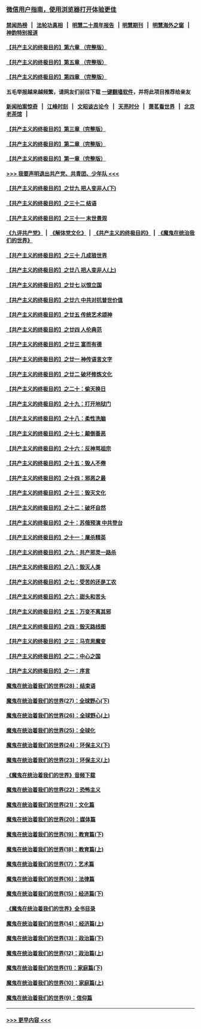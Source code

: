 ### [微信用户指南，使用浏览器打开体验更佳](https://github.com/gfw-breaker/banned-news1/blob/master/indexes/wechat-guide.md?t=0)
#### [禁闻热榜](热点新闻.md?t=0)  &nbsp;&nbsp;|&nbsp;&nbsp; [法轮功真相](https://github.com/gfw-breaker/truth/blob/master/README.md?t=0) &nbsp;&nbsp;|&nbsp;&nbsp; [明慧二十周年报告](https://github.com/gfw-breaker/mh-reports/blob/master/README.md?t=0) &nbsp;&nbsp;|&nbsp;&nbsp;[明慧期刊](https://github.com/gfw-breaker/mh-qikan) &nbsp;&nbsp;|&nbsp;&nbsp; [明慧海外之窗](https://github.com/gfw-breaker/mh-news/blob/master/README.md?t=0) &nbsp;&nbsp;|&nbsp;&nbsp; [神韵特别报道](https://github.com/gfw-breaker/mh-news/blob/master/shenyun.md?t=0)
#### [【共产主义的终极目的】第六章 （完整版）](../pages/nsc422/n11428913.md?t=02131333) 
#### [【共产主义的终极目的】第五章 （完整版）](../pages/nsc422/n11428912.md?t=02131333) 
#### [【共产主义的终极目的】第四章 （完整版）](../pages/nsc422/n11428907.md?t=02131333) 
#### 五毛举报越来越频繁，请网友们前往下载 [一键翻墙软件](https://github.com/gfw-breaker/ssr-accounts)，并将此项目推荐给亲友
#### [新闻拍案惊奇](https://github.com/gfw-breaker/banned-news1/blob/master/pages/link4.md) &nbsp;&nbsp;|&nbsp;&nbsp; [江峰时刻](https://github.com/gfw-breaker/banned-news1/blob/master/pages/link4.md) &nbsp;&nbsp;|&nbsp;&nbsp; [文昭谈古论今](https://github.com/gfw-breaker/banned-news1/blob/master/pages/link4.md) &nbsp;&nbsp;|&nbsp;&nbsp; [天亮时分](https://github.com/gfw-breaker/banned-news1/blob/master/pages/link4.md) &nbsp;&nbsp;|&nbsp;&nbsp; [萧茗看世界](https://github.com/gfw-breaker/banned-news1/blob/master/pages/link4.md) &nbsp;&nbsp;|&nbsp;&nbsp; [北京老茶馆](https://github.com/gfw-breaker/banned-news1/blob/master/pages/link4.md) &nbsp;&nbsp;|&nbsp;&nbsp; 
#### [【共产主义的终极目的】第三章（完整版）](../pages/nsc422/n11428848.md?t=02131333) 
#### [【共产主义的终极目的】第二章（完整版）](../pages/nsc422/n11428831.md?t=02131333) 
#### [【共产主义的终极目的】第一章（完整版）](../pages/nsc422/n11417651.md?t=02131333) 
#### [>>> 我要声明退出共产党、共青团、少年队 <<<](https://github.com/begood0513/goodnews/blob/master/quit/letter.md) 
#### [【共产主义的终极目的】之廿九 把人变非人(下)](../pages/nsc422/n11344140.md?t=02131333) 
#### [【共产主义的终极目的】之三十二 结语](../pages/nsc422/n11360535.md?t=02131333) 
#### [【共产主义的终极目的】之三十一 末世景观](../pages/nsc422/n11351129.md?t=02131333) 
#### [《九评共产党》](https://github.com/begood0513/9ping.md/blob/master/README.md) &nbsp;|&nbsp; [《解体党文化》](../../../../jtdwh.md/blob/master/README.md)  &nbsp;|&nbsp; [《共产主义的终极目的》](../../../../gczydzjmd.md/blob/master/README.md) &nbsp;|&nbsp; [《魔鬼在统治我们的世界》](../../../../mgztzwmdsj.md/blob/master/README.md) 
#### [【共产主义的终极目的】之三十 几成狼世界](../pages/nsc422/n11348280.md?t=02131333) 
#### [【共产主义的终极目的】之廿八 把人变非人(上)](../pages/nsc422/n11340492.md?t=02131333) 
#### [【共产主义的终极目的】之廿七 以恨立国](../pages/nsc422/n11336944.md?t=02131333) 
#### [【共产主义的终极目的】之廿六 中共对抗普世价值](../pages/nsc422/n11324785.md?t=02131333) 
#### [【共产主义的终极目的】之廿五 传统艺术颂神](../pages/nsc422/n11296396.md?t=02131333) 
#### [【共产主义的终极目的】之廿四 人伦典范](../pages/nsc422/n11296397.md?t=02131333) 
#### [【共产主义的终极目的】之廿三 富而有德](../pages/nsc422/n11283598.md?t=02131333) 
#### [【共产主义的终极目的】之廿一 神传语言文字](../pages/nsc422/n11263265.md?t=02131333) 
#### [【共产主义的终极目的】之廿二 破坏修炼文化](../pages/nsc422/n11245728.md?t=02131333) 
#### [【共产主义的终极目的】之二十：偷天换日](../pages/nsc422/n11238846.md?t=02131333) 
#### [【共产主义的终极目的】之十九：打开地狱门](../pages/nsc422/n11206376.md?t=02131333) 
#### [【共产主义的终极目的】之十八：柔性洗脑](../pages/nsc422/n11199994.md?t=02131333) 
#### [【共产主义的终极目的】之十七：颠倒善恶](../pages/nsc422/n11179782.md?t=02131333) 
#### [【共产主义的终极目的】之十六：反神骂祖宗](../pages/nsc422/n11166798.md?t=02131333) 
#### [【共产主义的终极目的】之十五：毁人不倦](../pages/nsc422/n11166792.md?t=02131333) 
#### [【共产主义的终极目的】之十四：邪恶之最](../pages/nsc422/n11150249.md?t=02131333) 
#### [【共产主义的终极目的】之十三：毁灭文化](../pages/nsc422/n11135227.md?t=02131333) 
#### [【共产主义的终极目的】之十二：破坏自然](../pages/nsc422/n11135214.md?t=02131333) 
#### [【共产主义的终极目的】之十：苏俄预演 中共登台](../pages/nsc422/n11118424.md?t=02131333) 
#### [【共产主义的终极目的】之十一：屠杀精英](../pages/nsc422/n11118442.md?t=02131333) 
#### [【共产主义的终极目的】之九：共产邪灵一路杀](../pages/nsc422/n11114139.md?t=02131333) 
#### [【共产主义的终极目的】之八：毁灭人类](../pages/nsc422/n11108503.md?t=02131333) 
#### [【共产主义的终极目的】之七：受苦的还是工农](../pages/nsc422/n11101809.md?t=02131333) 
#### [【共产主义的终极目的】之六：甜头和苦头](../pages/nsc422/n11096971.md?t=02131333) 
#### [【共产主义的终极目的】之五：万变不离其邪](../pages/nsc422/n11091285.md?t=02131333) 
#### [【共产主义的终极目的】之四：毁灭路线图](../pages/nsc422/n11086284.md?t=02131333) 
#### [【共产主义的终极目的】之三：马克思魔变](../pages/nsc422/n11061941.md?t=02131333) 
#### [【共产主义的终极目的】之二：中心之国](../pages/nsc422/n11047728.md?t=02131333) 
#### [【共产主义的终极目的】之一：序言](../pages/nsc422/n11086077.md?t=02131333) 
#### [魔鬼在统治着我们的世界(28)：结束语](../pages/nsc422/n10936246.md?t=02131333) 
#### [魔鬼在统治着我们的世界(27)：全球野心(下)](../pages/nsc422/n10928319.md?t=02131333) 
#### [魔鬼在统治着我们的世界(26)：全球野心(上)](../pages/nsc422/n10900318.md?t=02131333) 
#### [魔鬼在统治着我们的世界(25)：全球化](../pages/nsc422/n10788205.md?t=02131333) 
#### [魔鬼在统治着我们的世界(24)：环保主义(下)](../pages/nsc422/n10695307.md?t=02131333) 
#### [魔鬼在统治着我们的世界(23)：环保主义(上)](../pages/nsc422/n10688613.md?t=02131333) 
#### [《魔鬼在统治着我们的世界》音频下载](../pages/nsc422/n10635553.md?t=02131333) 
#### [魔鬼在统治着我们的世界(22)：恐怖主义](../pages/nsc422/n10614727.md?t=02131333) 
#### [魔鬼在统治着我们的世界(21)：文化篇](../pages/nsc422/n10597706.md?t=02131333) 
#### [魔鬼在统治着我们的世界(20)：媒体篇](../pages/nsc422/n10586579.md?t=02131333) 
#### [魔鬼在统治着我们的世界(19)：教育篇(下)](../pages/nsc422/n10564808.md?t=02131333) 
#### [魔鬼在统治着我们的世界(18)：教育篇(上)](../pages/nsc422/n10526970.md?t=02131333) 
#### [魔鬼在统治着我们的世界(17)：艺术篇](../pages/nsc422/n10499093.md?t=02131333) 
#### [魔鬼在统治着我们的世界(16)：法律篇](../pages/nsc422/n10485969.md?t=02131333) 
#### [魔鬼在统治着我们的世界(15)：经济篇(下)](../pages/nsc422/n10469975.md?t=02131333) 
#### [《魔鬼在统治着我们的世界》全书目录](../pages/nsc422/n10464261.md?t=02131333) 
#### [魔鬼在统治着我们的世界(14)：经济篇(上)](../pages/nsc422/n10457370.md?t=02131333) 
#### [魔鬼在统治着我们的世界(13)：政治篇(下)](../pages/nsc422/n10448270.md?t=02131333) 
#### [魔鬼在统治着我们的世界(12)：政治篇(上)](../pages/nsc422/n10444576.md?t=02131333) 
#### [魔鬼在统治着我们的世界(11)：家庭篇(下)](../pages/nsc422/n10440961.md?t=02131333) 
#### [魔鬼在统治着我们的世界(10)：家庭篇(上)](../pages/nsc422/n10435448.md?t=02131333) 
#### [魔鬼在统治着我们的世界(9)：信仰篇](../pages/nsc422/n10432159.md?t=02131333) 

----
#### [ >>> 更早内容 <<< ](../indexes/nsc422-earlier.md)
